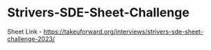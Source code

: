 # Strivers-SDE-Sheet-Challenge

Sheet Link - https://takeuforward.org/interviews/strivers-sde-sheet-challenge-2023/
